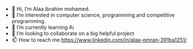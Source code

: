- 👋 Hi, I’m Alaa ibrahim mohamed.
- 👀 I’m interested in computer science, programming and competitive programming.
- 🌱 I’m currently learning Ai
- 💞️ I’m looking to collaborate on a big helpful project
- 📫 How to reach me https://www.linkedin.com/in/alaa-omran-391ba1251/

<!---
lolooppo/lolooppo is a ✨ special ✨ repository because its `README.md` (this file) appears on your GitHub profile.
You can click the Preview link to take a look at your changes.
--->
